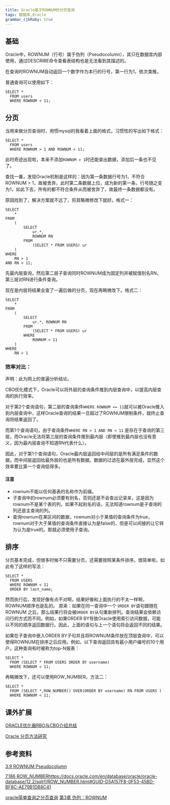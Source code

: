 ```yaml
---
title: Oracle基于ROWNUM的分页查询 
tags: 数据库,Oracle
grammar_cjkRuby: true
---
```


## 基础
Oracle中，ROWNUM（行号）属于伪列（Pseudocolumn），其只在数据库内部使用，通过DESCRIBE命令查看表结构也是无法看到其描述的。

在查询时ROWNUM自动返回一个数字作为本行的行号，第一行为1，依次类推。

普通查询可以使用如下：
```
SELECT *
  FROM users
  WHERE ROWNUM < 11;
```
## 分页
当用来做分页查询时，用惯mysql的我看着上面的格式，习惯性的写出如下格式：

```
SELECT *
  FROM users
  WHERE ROWNUM > 1 AND ROWNUM < 11;
```
此时奇迹出现啦，本来不添加```ROWNUM > 1```时还能查出数据，添加后一条也不见了。

查找一番，发现Oracle机制是这样的：因为第一条数据行号为1，不符合ROWNUM > 1，故被舍弃，此时第二条数据上位，成为新的第一条，行号随之变为1，如此下去，所有的都不符合条件从而被舍弃了，故最终一条数据都没有。

原因找到了，解决方案就不远了，将其略微修改下就好。格式一：

```
SELECT
	*
FROM
	(
		SELECT
			ur.*,
			ROWNUM RN
		FROM
			(SELECT * FROM USERS) ur
	)
WHERE
	RN > 1
AND RN < 11;
```
先最内层查询，然后第二层子查询同时ROWNUM成为固定列并被赋值别名RN，第三层对RN进行条件查询。

现在是内层将结果全查了一遍后做的分页，现在再略微改下。格式二：
```
SELECT
	*
FROM
	(
		SELECT
			ur.*, ROWNUM RN
		FROM
			(SELECT * FROM USERS) ur
		WHERE
			ROWNUM < 11
	)
WHERE
	RN > 1
```
### 效率对比：

声明：此为网上的普遍分析结论。

CBO优化模式下，Oracle可以将外层的查询条件推到内层查询中，以提高内层查询的执行效率。

对于第2个查询语句，第二层的查询条件```WHERE ROWNUM <= 11```就可以被Oracle推入到内层查询中，这样Oracle查询的结果一旦超过了ROWNUM限制条件，就终止查询将结果返回了。 

而第1个查询语句，由于查询条件```WHERE RN > 1 AND RN < 11``` 是存在于查询的第三层，而Oracle无法将第三层的查询条件推到最内层（即使推到最内层也没有意义，因为最内层查询不知道RN代表什么）。

因此，对于第1个查询语句，Oracle最内层返回给中间层的是所有满足条件的数据，而中间层返回给最外层的也是所有数据。数据的过滤在最外层完成，显然这个效率要比第一个查询低得多。

#### 注意
- rownum不能以任何基表的名称作为前缀。 　
- 子查询中的rownum必须要有别名，否则还是不会查出记录来，这是因为rownum不是某个表的列，如果不起别名的话，无法知道rownum是子查询的列还是主查询的列。
- 查询rownum在某区间的数据，rownum对小于某值的查询条件为true，rownum对于大于某值的查询条件直接认为是false的，但是可以间接的让它转为认为是true的。那就必须使用子查询。

## 排序
分页基本完成，但很多时候不只需要分页，还需要按照某条件排序。很简单啦，如此有了这样的写法：
```
SELECT *
  FROM USERS
  WHERE ROWNUM < 11
  ORDER BY last_name;
```
然而执行后，发现好像有点不对啊，结果好像和上面执行的不太一样啊，ROWNUM顺序也是乱的。
原来：如果在同一查询中一个 ```ORDER BY```语句跟随在ROWNUM 之后，那么结果行将会被```ORDER BY```从句重新排列。查询结果会依赖访问行的方式而不同。例如，如果ORDER BY导致Oracle使用索引访问数据，可能以不同的顺序返回数据行。因此，上面的语句与上一个语句将会返回不同的结果。

如果在子查询中嵌入ORDER BY子句并且将ROWNUM条件放在顶层查询中，可以使得ROWNUM在排序之后应用。例如，以下查询返回具有最小用户编号的10个用户。这种查询有时被称为top-N报表：
```
SELECT *
  FROM (SELECT * FROM USERS ORDER BY username)
  WHERE ROWNUM < 11;
```
再略微改下，还可以使用ROW_NUMBER，方法二：
```
SELECT *
  FROM (SELECT *,ROW_NUMBER() OVER(ORDER BY username) RN FROM USERS )
  WHERE ROWNUM < 11;
```

## 课外扩展
[ORACLE优化器RBO与CBO介绍总结](https://www.cnblogs.com/kerrycode/p/3842215.html)

[Oracle 分页方法研究](http://www.php361.com/index.php?c=index&a=view&id=5068)
## 参考资料
[3.9 ROWNUM Pseudocolumn](https://docs.oracle.com/en/database/oracle/oracle-database/12.2/sqlrf/ROWNUM-Pseudocolumn.html#GUID-2E40EC12-3FCF-4A4F-B5F2-6BC669021726)

[7.186 ROW_NUMBER]()https://docs.oracle.com/en/database/oracle/oracle-database/12.2/sqlrf/ROW_NUMBER.html#GUID-D5A157F8-0F53-45BD-BF8C-AE79B1DB8C41

[oracle简单查询之分页查询](http://www.imooc.com/article/19758?block_id=tuijian_wz)
[第3章 伪列：ROWNUM ](http://blog.itpub.net/24945919/viewspace-748017/)






